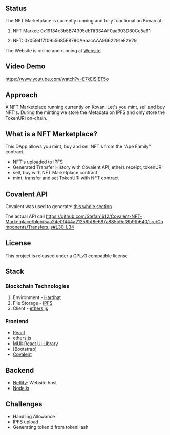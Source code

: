 ## Status

The NFT Marketplace is currently running and fully functional on Kovan at

1. NFT Market:
   0x19134c3b5B74395db11f334AF0aa903D80Ce5a61

2. NFT:
   0x0594f7f0955685F879CAeaacAAA9662291eF2e29

The Website is online and running at [Website](https://superb-gnome-96c307.netlify.app)

## Video Demo
https://www.youtube.com/watch?v=E7kEiSiET5o

## Approach

A NFT Marketplace running currently on Kovan. Let's you mint, sell and buy NFT's. During the minting we store the Metadata on IPFS and only store the TokenURI on-chain.

## What is a NFT Marketplace?

This DApp allows you mint, buy and sell NFT's from the "Ape Family" contract.

- NFT's uploaded to IPFS
- Generated Transfer History with Covalent API, ethers receipt, tokenURI
- sell, buy with NFT Marketplace contract
- mint, transfer and set TokenURI with NFT contract

## Covalent API
Covalent was used to generate: [this whole section](https://github.com/Stefan1612/Covalent-NFT-Marketplace/blob/master/src/Components/Transfers.js)

The actual API call
https://github.com/Stefan1612/Covalent-NFT-Marketplace/blob/5aa24e0f444a21256bf8e687a885b9cf8b9fb640/src/Components/Transfers.js#L30-L34

## License
This project is released under a GPLv3 compatible license

## Stack

### Blockchain Technologies

1. Environment - [Hardhat](https://hardhat.org/)
2. File Storage - [IPFS](https://github.com/ipfs/js-ipfs/tree/master/packages/ipfs-http-client#install)
3. Client - [ethers.js](https://docs.ethers.io/v5/)

### Frontend

- [React](https://reactjs.org/)
- [ethers.js](https://docs.ethers.io/v5/)
- [MUI: React UI Library](https://mui.com/)
- [Bootstrap]
- [Covalent](https://www.covalenthq.com/docs/api/)

## Backend

- [Netlify](https://www.netlify.com/): Website host
- [Node.js](https://nodejs.org/en/)

## Challenges

- Handling Allowance
- IPFS upload
- Generating tokenId from tokenHash
